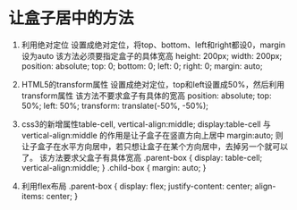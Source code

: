 # 让盒子居中的方法

1. 利用绝对定位
设置成绝对定位，将top、bottom、left和right都设0，margin设为auto
该方法必须要指定盒子的具体宽高
    height: 200px;
    width: 200px;
    position: absolute;
    top: 0;
    bottom: 0;
    left: 0;
    right: 0;
    margin: auto;

2. HTML5的transform属性
设置成绝对定位，top和left设置成50%，然后利用transform属性
该方法不要求盒子有具体的宽高
    position: absolute;
    top: 50%;
    left: 50%;
    transform: translate(-50%, -50%);

3. css3的新增属性table-cell, vertical-align:middle;
display:table-cell 与 vertical-align:middle 的作用是让子盒子在竖直方向上居中
margin:auto; 则让子盒子在水平方向居中，若只想让盒子在某个方向居中，去掉另一个就可以了。
该方法要求父盒子有具体宽高
    .parent-box {
      display: table-cell;
      vertical-align:middle;
    }
    .child-box {
      margin: auto;
    }

4. 利用flex布局
    .parent-box {
      display: flex;
      justify-content: center;
      align-items: center;
    }
